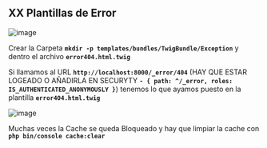 ## XX Plantillas de Error

![image](https://user-images.githubusercontent.com/23094588/126192239-d9aa3dda-d6fc-4d74-9451-f2b510fba672.png)

Crear la Carpeta **`mkdir -p templates/bundles/TwigBundle/Exception`** y dentro el archivo  **`error404.html.twig`**

Si llamamos al URL **`http://localhost:8000/_error/404`** (HAY QUE ESTAR LOGEADO O AÑADIRLA EN SECURYTY **`- { path: ^/_error, roles: IS_AUTHENTICATED_ANONYMOUSLY }`**) tenemos lo que ayamos puesto en la plantilla **`error404.html.twig`**

![image](https://user-images.githubusercontent.com/23094588/126193429-dbad9c41-33cb-41cf-8dc8-77f05a01d108.png)

Muchas veces la Cache se queda Bloqueado y hay que limpiar la cache con **`php bin/console cache:clear`**







